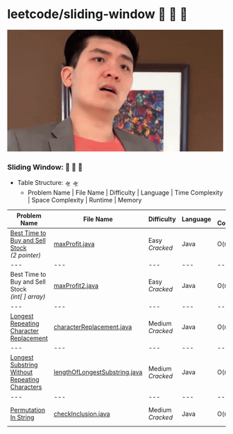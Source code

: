 # leetcode/sliding-window :space_invader:	:space_invader:	:space_invader:	
![](https://github.com/guillermobermejo/leetcode/blob/main/f.gif)
### Sliding Window: :space_invader:	:space_invader:	:space_invader:	
- Table Structure: :flying_saucer: :flying_saucer:
  - Problem Name | File Name | Difficulty | Language | Time Complexity | Space Complexity | Runtime | Memory

|Problem Name|File Name|Difficulty|Language|Time Complexity|Space Complexity|Runtime|Memory|
|---|---|---|---|---|---|---|---|
|[Best Time to Buy and Sell Stock](https://leetcode.com/problems/best-time-to-buy-and-sell-stock/)<br/>*(2 pointer)*|[maxProfit.java](https://github.com/guillermobermejo/leetcode/blob/main/sliding-window/maxProfit.java)|Easy<br/>*Cracked*|Java|O(n)|O(1)|1ms<br/>(Beats 99.92%)|61.6mb<br/>(Beats 29.08%)|
|---|---|---|---|---|---|---|---|
|Best Time to Buy and Sell Stock<br/>*(int[ ] array)*|[maxProfit2.java](https://github.com/guillermobermejo/leetcode/blob/main/sliding-window/maxProfit2.java)|Easy<br/>*Cracked*|Java|O(n)|O(n)|2ms<br/>(Beats 78.72%)|56.9mb<br/>(Beats 97.49%)|
|---|---|---|---|---|---|---|---|
|[Longest Repeating Character Replacement](https://leetcode.com/problems/longest-repeating-character-replacement/)|[characterReplacement.java](https://github.com/guillermobermejo/leetcode/blob/main/sliding-window/characterReplacement.java)|Medium<br/>*Cracked*|Java|O(n)|O(n)|5ms<br/>(Beats 99.27%)|45.68mb<br/>(Beats 48.22%)|
|---|---|---|---|---|---|---|---|
|[Longest Substring Without Repeating Characters](https://leetcode.com/problems/longest-substring-without-repeating-characters/)|[lengthOfLongestSubstring.java](https://github.com/guillermobermejo/leetcode/blob/main/sliding-window/lengthOfLongestSubstring.java)|Medium<br/>*Cracked*|Java|O(n)|O(n)|2ms<br/>(Beats 99.52%)|42.8mb<br/>(Beats 92.48%)|
|---|---|---|---|---|---|---|---|
|[Permutation In String](https://leetcode.com/problems/permutation-in-string/)|[checkInclusion.java](https://github.com/guillermobermejo/leetcode/blob/main/sliding-window/checkInclusion.java)|Medium<br/>*Cracked*|Java|O(n)|O(1)|5ms<br/>(Beats 96.67%)|42.1mb<br/>(Beats 95.22%)|
